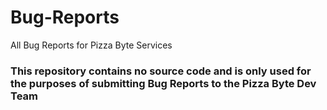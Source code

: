 # Bug-Reports
All Bug Reports for Pizza Byte Services

### This repository contains no source code and is only used for the purposes of submitting Bug Reports to the Pizza Byte Dev Team
